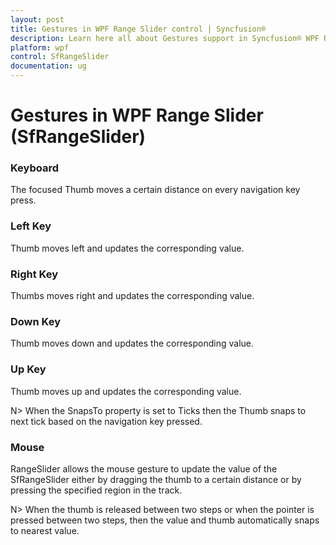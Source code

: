 ```yaml
---
layout: post
title: Gestures in WPF Range Slider control | Syncfusion®
description: Learn here all about Gestures support in Syncfusion® WPF Range Slider (SfRangeSlider) control and more.
platform: wpf
control: SfRangeSlider 
documentation: ug
---
```


# Gestures in WPF Range Slider (SfRangeSlider)

### Keyboard 

The focused Thumb moves a certain distance on every navigation key press.  

### Left Key    

Thumb moves left and updates the corresponding value.  

### Right Key 

Thumbs moves right and updates the corresponding value.  

### Down Key 

Thumb moves down and updates the corresponding value.  

### Up Key 

Thumb moves up and updates the corresponding value.   

N> When the SnapsTo property is set to Ticks then the Thumb snaps to next tick based on the navigation key pressed.  

### Mouse  

RangeSlider allows the mouse gesture to update the value of the SfRangeSlider either by dragging the thumb to a certain distance or by pressing the specified region in the track.  

N> When the thumb is released between two steps or when the pointer is pressed between two steps, then the value and thumb automatically snaps to nearest value.



